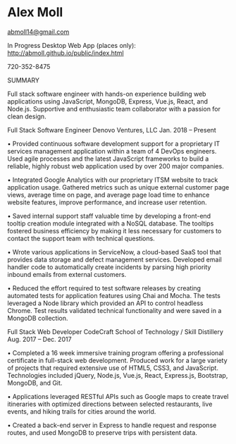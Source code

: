 # Alex Moll 
abmoll14@gmail.com 

In Progress Desktop Web App (places only): http://abmoll.github.io/public/index.html

720-352-8475

SUMMARY	

Full stack software engineer with hands-on experience building web applications using JavaScript, MongoDB, Express, Vue.js, React, and Node.js. Supportive and enthusiastic team collaborator with a passion for clean design.

Full Stack Software Engineer 
Denovo Ventures, LLC 
Jan. 2018 – Present

• Provided continuous software development support for a proprietary IT
services management application within a team of 4 DevOps engineers. Used
agile processes and the latest JavaScript frameworks to build a reliable, highly
robust web application used by over 200 major companies.

• Integrated Google Analytics with our proprietary ITSM website to track
application usage. Gathered metrics such as unique external customer page
views, average time on page, and average page load time to enhance website
features, improve performance, and increase user retention.

• Saved internal support staff valuable time by developing a front-end tooltip
creation module integrated with a NoSQL database. The tooltips fostered
business efficiency by making it less necessary for customers to contact the
support team with technical questions.

• Wrote various applications in ServiceNow, a cloud-based SaaS tool that
provides data storage and defect management services. Developed email
handler code to automatically create incidents by parsing high priority inbound
emails from external customers.

• Reduced the effort required to test software releases by creating automated
tests for application features using Chai and Mocha. The tests leveraged a
Node library which provided an API to control headless Chrome. Test results
validated technical functionality and were saved in a MongoDB collection.

Full Stack Web Developer
CodeCraft School of Technology / Skill Distillery
Aug. 2017 – Dec. 2017

• Completed a 16 week immersive training program offering a professional
certificate in full-stack web development. Produced work for a large variety of
projects that required extensive use of HTML5, CSS3, and JavaScript.
Technologies included jQuery, Node.js, Vue.js, React, Express.js, Bootstrap,
MongoDB, and Git.

• Applications leveraged RESTful APIs such as Google maps to create travel
itineraries with optimized directions between selected restaurants, live events,
and hiking trails for cities around the world.

• Created a back-end server in Express to handle request and response routes,
and used MongoDB to preserve trips with persistent data.
